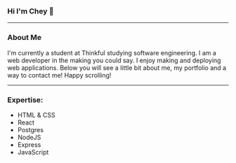 ### Hi I'm Chey 👋


---
### About Me


I'm currently a student at Thinkful studying software engineering. I am a web developer in the making you could say. I enjoy making and deploying web applications. Below you will see a little bit about me, my portfolio and a way to contact me! Happy scrolling!

---
### Expertise:
- HTML & CSS
- React
- Postgres
- NodeJS
- Express 
- JavaScript  
<!--

<!--
**Cheyroseflammer/Cheyroseflammer** is a ✨ _special_ ✨ repository because its `README.md` (this file) appears on your GitHub profile.

Here are some ideas to get you started:

- 🔭 I’m currently working on ...
- 🌱 I’m currently learning ...
- 👯 I’m looking to collaborate on ...
- 🤔 I’m looking for help with ...
- 💬 Ask me about ...
- 📫 How to reach me: ...
- 😄 Pronouns: ...
- ⚡ Fun fact: ...
-->
